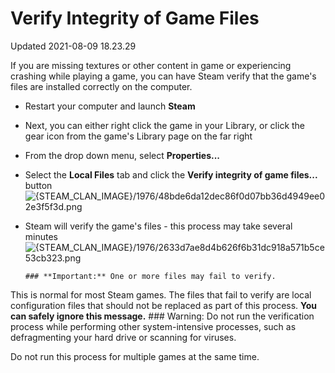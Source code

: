 # Verify Integrity of Game Files
Updated 2021-08-09 18.23.29

If you are missing textures or other content in game or experiencing crashing while playing a game, you can have Steam verify that the game's files are installed correctly on the computer.  
  
* Restart your computer and launch **Steam**
* Next, you can either right click the game in your Library, or click the gear icon from the game's Library page on the far right
*  From the drop down menu, select **Properties...**
* Select the **Local Files** tab and click the **Verify integrity of game files...** button ![{STEAM_CLAN_IMAGE}/1976/48bde6da12dec86f0d07bb36d4949ee02e3f5f3d.png]({STEAM_CLAN_IMAGE}/1976/48bde6da12dec86f0d07bb36d4949ee02e3f5f3d.png)
* Steam will verify the game's files - this process may take several minutes![{STEAM_CLAN_IMAGE}/1976/2633d7ae8d4b626f6b31dc918a571b5ce53cb323.png]({STEAM_CLAN_IMAGE}/1976/2633d7ae8d4b626f6b31dc918a571b5ce53cb323.png)

      ### **Important:** One or more files may fail to verify.
This is normal for most Steam games. The files that fail to verify are local configuration files that should not be replaced as part of this process. **You can safely ignore this message.**    ### Warning:
Do not run the verification process while performing other system-intensive processes, such as defragmenting your hard drive or scanning for viruses.  
  
Do not run this process for multiple games at the same time.